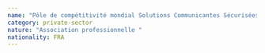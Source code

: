 ```yaml
---
name: "Pôle de compétitivité mondial Solutions Communicantes Sécurisées (SCS)"
category: private-sector
nature: "Association professionnelle "
nationality: FRA
---
```

